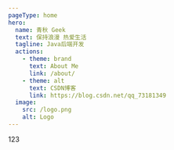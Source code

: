 ```yaml
---
pageType: home
hero:
  name: 青秋 Geek
  text: 保持浪漫 热爱生活
  tagline: Java后端开发
  actions:
    - theme: brand
      text: About Me
      link: /about/
    - theme: alt
      text: CSDN博客
      link: https://blog.csdn.net/qq_73181349
  image:
    src: /logo.png
    alt: Logo
---
```


<div style={{color:'red'}}>123</div>
